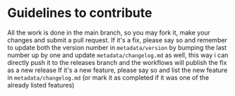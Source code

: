 # Guidelines to contribute
All the work is done in the main branch, so you may fork it, make your changes and submit a pull request.
If it's a fix, please say so and remember to update both the version number in `metadata/version` by bumping the last number up by one and update `metadata/changelog.md` as well, this way i can directly push it to the releases branch and the workflows will publish the fix as a new release
If it's a new feature, please say so and list the new feature in `metadata/changelog.md` (or mark it as completed if it was one of the already listed features)
